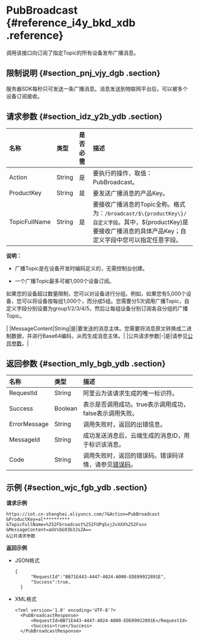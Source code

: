 # PubBroadcast {#reference_i4y_bkd_xdb .reference}

调用该接口向订阅了指定Topic的所有设备发布广播消息。

## 限制说明 {#section_pnj_vjy_dgb .section}

服务器SDK每秒只可发送一条广播消息。消息发送到物联网平台后，可以被多个设备订阅接收。

## 请求参数 {#section_idz_y2b_ydb .section}

|名称|类型|是否必需|描述|
|:-|:-|:---|:-|
|Action|String|是|要执行的操作，取值：PubBroadcast。|
|ProductKey|String|是|要发送广播消息的产品Key。|
|TopicFullName|String|是| 要接收广播消息的Topic全称。格式为：`/broadcast/$\{productKey\}/自定义字段`。其中，$\{productKey\}是要接收广播消息的具体产品Key；自定义字段中您可以指定任意字段。

 **说明：** 

-   广播Topic是在设备开发时编码定义的，无需控制台创建。

-   一个广播Topic最多可被1,000个设备订阅。

如果您的设备超过数量限制，您可以对设备进行分组。例如，如果您有5,000个设备，您可以将设备按每组1,000个，而分成5组。您需要分5次调用广播Topic，自定义字段分别设置为group1/2/3/4/5，然后让每组设备分别订阅各自分组的广播Topic。


 |
|MessageContent|String|是|要发送的消息主体。您需要将消息原文转换成二进制数据，并进行Base64编码，从而生成消息主体。|
|公共请求参数|-|是|请参见[公共参数](intl.zh-CN/云端开发指南/云端API参考/公共参数.md#)。|

## 返回参数 {#section_mly_bgb_ydb .section}

|名称|类型|描述|
|:-|:-|:-|
|RequestId|String|阿里云为该请求生成的唯一标识符。|
|Success|Boolean|表示是否调用成功。true表示调用成功，false表示调用失败。|
|ErrorMessage|String|调用失败时，返回的出错信息。|
|MessageId|String|成功发送消息后，云端生成的消息ID，用于标识该消息。|
|Code|String|调用失败时，返回的错误码。错误码详情，请参见[错误码](intl.zh-CN/云端开发指南/云端API参考/错误码.md#)。|

## 示例 {#section_wjc_fgb_ydb .section}

**请求示例**

```
https://iot.cn-shanghai.aliyuncs.com/?&Action=PubBroadcast
&ProductKey=al**********
&TopicFullName=%252Fbroadcast%252FUPqSxj2vXXX%252Fxxx
&MessageContent=aGVsbG93b3JsZA==
&公共请求参数
```

**返回示例**

-   JSON格式

    ```
    {
          "RequestId":"BB71E443-4447-4024-A000-EDE09922891E",
          "Success":true,
      }
    ```

-   XML格式

    ```
    <?xml version='1.0' encoding='UTF-8'?>
      <PubBroadcastResponse>
          <RequestId>BB71E443-4447-4024-A000-EDE09922891E</RequestId>
          <Success>true</Success>
      </PubBroadcastResponse>
    ```


